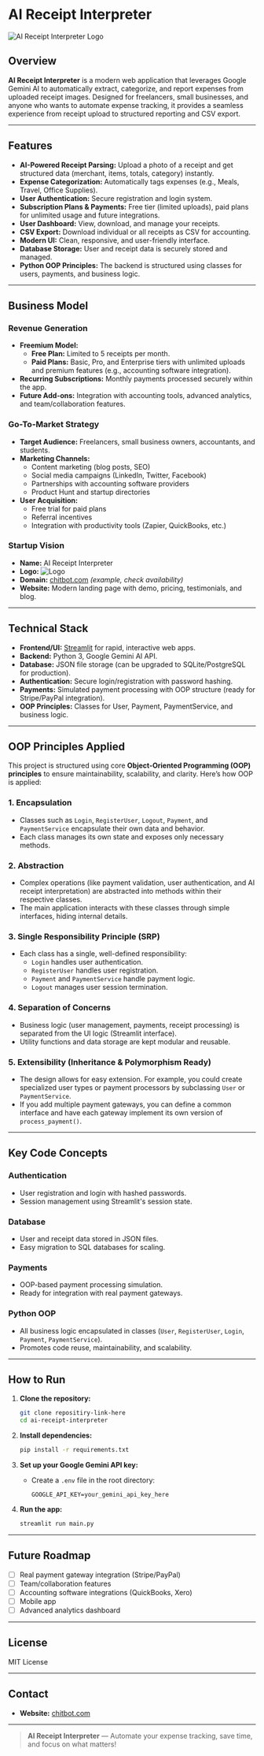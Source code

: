 # AI Receipt Interpreter

![AI Receipt Interpreter Logo](https://img.icons8.com/ios-filled/100/receipt-approved.png)

## Overview

**AI Receipt Interpreter** is a modern web application that leverages Google Gemini AI to automatically extract, categorize, and report expenses from uploaded receipt images. Designed for freelancers, small businesses, and anyone who wants to automate expense tracking, it provides a seamless experience from receipt upload to structured reporting and CSV export.

---

## Features

- **AI-Powered Receipt Parsing:** Upload a photo of a receipt and get structured data (merchant, items, totals, category) instantly.
- **Expense Categorization:** Automatically tags expenses (e.g., Meals, Travel, Office Supplies).
- **User Authentication:** Secure registration and login system.
- **Subscription Plans & Payments:** Free tier (limited uploads), paid plans for unlimited usage and future integrations.
- **User Dashboard:** View, download, and manage your receipts.
- **CSV Export:** Download individual or all receipts as CSV for accounting.
- **Modern UI:** Clean, responsive, and user-friendly interface.
- **Database Storage:** User and receipt data is securely stored and managed.
- **Python OOP Principles:** The backend is structured using classes for users, payments, and business logic.

---

## Business Model

### Revenue Generation

- **Freemium Model:**  
  - **Free Plan:** Limited to 5 receipts per month.
  - **Paid Plans:** Basic, Pro, and Enterprise tiers with unlimited uploads and premium features (e.g., accounting software integration).
- **Recurring Subscriptions:** Monthly payments processed securely within the app.
- **Future Add-ons:** Integration with accounting tools, advanced analytics, and team/collaboration features.

### Go-To-Market Strategy

- **Target Audience:** Freelancers, small business owners, accountants, and students.
- **Marketing Channels:**
  - Content marketing (blog posts, SEO)
  - Social media campaigns (LinkedIn, Twitter, Facebook)
  - Partnerships with accounting software providers
  - Product Hunt and startup directories
- **User Acquisition:**
  - Free trial for paid plans
  - Referral incentives
  - Integration with productivity tools (Zapier, QuickBooks, etc.)

### Startup Vision

- **Name:** AI Receipt Interpreter
- **Logo:** ![Logo](https://img.icons8.com/ios-filled/100/receipt-approved.png)
- **Domain:** [chitbot.com](https://chitbot.streamlit.app/) *(example, check availability)*
- **Website:** Modern landing page with demo, pricing, testimonials, and blog.

---

## Technical Stack

- **Frontend/UI:** [Streamlit](https://streamlit.io/) for rapid, interactive web apps.
- **Backend:** Python 3, Google Gemini AI API.
- **Database:** JSON file storage (can be upgraded to SQLite/PostgreSQL for production).
- **Authentication:** Secure login/registration with password hashing.
- **Payments:** Simulated payment processing with OOP structure (ready for Stripe/PayPal integration).
- **OOP Principles:** Classes for User, Payment, PaymentService, and business logic.


---

## OOP Principles Applied

This project is structured using core **Object-Oriented Programming (OOP) principles** to ensure maintainability, scalability, and clarity. Here’s how OOP is applied:

### 1. **Encapsulation**
- Classes such as `Login`, `RegisterUser`, `Logout`, `Payment`, and `PaymentService` encapsulate their own data and behavior.
- Each class manages its own state and exposes only necessary methods.

### 2. **Abstraction**
- Complex operations (like payment validation, user authentication, and AI receipt interpretation) are abstracted into methods within their respective classes.
- The main application interacts with these classes through simple interfaces, hiding internal details.

### 3. **Single Responsibility Principle (SRP)**
- Each class has a single, well-defined responsibility:
  - `Login` handles user authentication.
  - `RegisterUser` handles user registration.
  - `Payment` and `PaymentService` handle payment logic.
  - `Logout` manages user session termination.

### 4. **Separation of Concerns**
- Business logic (user management, payments, receipt processing) is separated from the UI logic (Streamlit interface).
- Utility functions and data storage are kept modular and reusable.

### 5. **Extensibility (Inheritance & Polymorphism Ready)**
- The design allows for easy extension. For example, you could create specialized user types or payment processors by subclassing `User` or `PaymentService`.
- If you add multiple payment gateways, you can define a common interface and have each gateway implement its own version of `process_payment()`.

---


## Key Code Concepts

### Authentication

- User registration and login with hashed passwords.
- Session management using Streamlit's session state.

### Database

- User and receipt data stored in JSON files.
- Easy migration to SQL databases for scaling.

### Payments

- OOP-based payment processing simulation.
- Ready for integration with real payment gateways.

### Python OOP

- All business logic encapsulated in classes (`User`, `RegisterUser`, `Login`, `Payment`, `PaymentService`).
- Promotes code reuse, maintainability, and scalability.

---

## How to Run

1. **Clone the repository:**
    ```sh
    git clone repositiry-link-here
    cd ai-receipt-interpreter
    ```

2. **Install dependencies:**
    ```sh
    pip install -r requirements.txt
    ```

3. **Set up your Google Gemini API key:**
    - Create a `.env` file in the root directory:
      ```
      GOOGLE_API_KEY=your_gemini_api_key_here
      ```

4. **Run the app:**
    ```sh
    streamlit run main.py
    ```


---

## Future Roadmap

- [ ] Real payment gateway integration (Stripe/PayPal)
- [ ] Team/collaboration features
- [ ] Accounting software integrations (QuickBooks, Xero)
- [ ] Mobile app
- [ ] Advanced analytics dashboard

---

## License

MIT License

---

## Contact

<!-- - **Founder:** [Your Name](mailto:your@email.com) -->
- **Website:** [chitbot.com](https://chitbot.streamlit.app/)
<!-- - **Twitter:** [@aireceiptgenius](https://twitter.com/aireceiptgenius) -->

---

> **AI Receipt Interpreter** — Automate your expense tracking, save time, and focus on what matters!